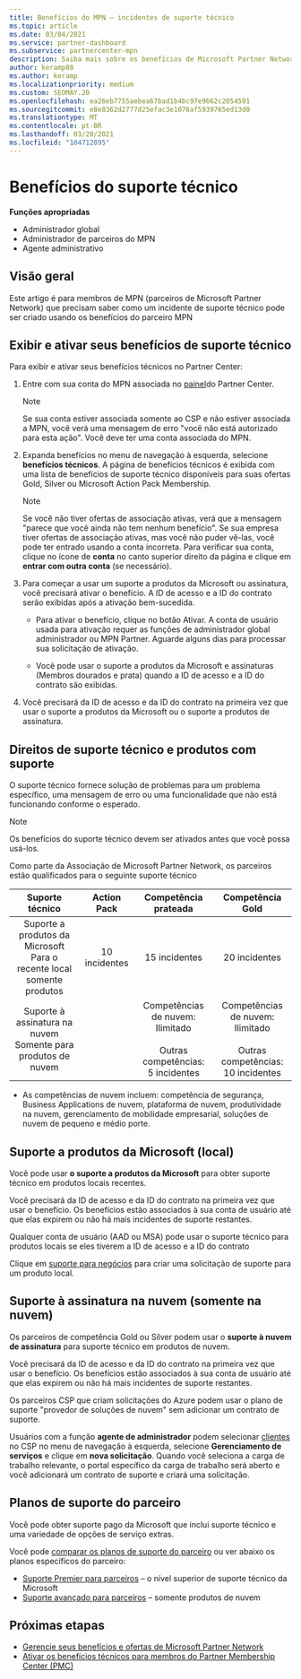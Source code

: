 ```yaml
---
title: Benefícios do MPN – incidentes de suporte técnico
ms.topic: article
ms.date: 03/04/2021
ms.service: partner-dashboard
ms.subservice: partnercenter-mpn
description: Saiba mais sobre os benefícios de Microsoft Partner Network (MPN) para incidentes de suporte técnico
author: keramp88
ms.author: keramp
ms.localizationpriority: medium
ms.custom: SEOMAY.20
ms.openlocfilehash: ea26eb7755aebea67bad1b4bc97e9662c2054591
ms.sourcegitcommit: e8e8362d2777d25efac3e1076af5939765ed13d0
ms.translationtype: MT
ms.contentlocale: pt-BR
ms.lasthandoff: 03/20/2021
ms.locfileid: "104712895"
---
```

# <a name="technical-support-benefits"></a>Benefícios do suporte técnico

**Funções apropriadas**
-   Administrador global 
-   Administrador de parceiros do MPN 
-   Agente administrativo 

## <a name="overview"></a>Visão geral

Este artigo é para membros de MPN (parceiros de Microsoft Partner Network) que precisam saber como um incidente de suporte técnico pode ser criado usando os benefícios do parceiro MPN

## <a name="view-and-activate-your-technical-support-benefits"></a>Exibir e ativar seus benefícios de suporte técnico 

Para exibir e ativar seus benefícios técnicos no Partner Center:

1. Entre com sua conta do MPN associada no [painel](https://partner.microsoft.com/dashboard)do Partner Center. 
    > [!NOTE]
    > Se sua conta estiver associada somente ao CSP e não estiver associada a MPN, você verá uma mensagem de erro "você não está autorizado para esta ação". Você deve ter uma conta associada do MPN.

2. Expanda benefícios no menu de navegação à esquerda, selecione **benefícios técnicos**. A página de benefícios técnicos é exibida com uma lista de benefícios de suporte técnico disponíveis para suas ofertas Gold, Silver ou Microsoft Action Pack Membership. 

    > [!NOTE]
    >Se você não tiver ofertas de associação ativas, verá que a mensagem "parece que você ainda não tem nenhum benefício". Se sua empresa tiver ofertas de associação ativas, mas você não puder vê-las, você pode ter entrado usando a conta incorreta. Para verificar sua conta, clique no ícone de **conta** no canto superior direito da página e clique em **entrar com outra conta** (se necessário).

3. Para começar a usar um suporte a produtos da Microsoft ou assinatura, você precisará ativar o benefício. A ID de acesso e a ID do contrato serão exibidas após a ativação bem-sucedida. 

    -   Para ativar o benefício, clique no botão Ativar. A conta de usuário usada para ativação requer as funções de administrador global administrador ou MPN Partner. Aguarde alguns dias para processar sua solicitação de ativação. 

    - Você pode usar o suporte a produtos da Microsoft e assinaturas (Membros dourados e prata) quando a ID de acesso e a ID do contrato são exibidas. 

 4. Você precisará da ID de acesso e da ID do contrato na primeira vez que usar o suporte a produtos da Microsoft ou o suporte a produtos de assinatura.  

## <a name="technical-support-entitlement-and-supported-products"></a>Direitos de suporte técnico e produtos com suporte

O suporte técnico fornece solução de problemas para um problema específico, uma mensagem de erro ou uma funcionalidade que não está funcionando conforme o esperado.

> [!NOTE]
> Os benefícios do suporte técnico devem ser ativados antes que você possa usá-los. 

Como parte da Associação de Microsoft Partner Network, os parceiros estão qualificados para o seguinte suporte técnico


| Suporte técnico |  Action Pack | Competência prateada | Competência Gold |
|:---:|:---:|:---:|:---:|
| Suporte a produtos da Microsoft<br>Para o recente local <br>somente produtos | 10 incidentes | 15 incidentes  | 20 incidentes |
| Suporte à assinatura na nuvem<br>Somente para produtos de nuvem |  | Competências de nuvem:<br>Ilimitado<br><br>Outras competências:<br>5 incidentes  | Competências de nuvem:<br>Ilimitado<br>          <br>Outras competências:<br>10 incidentes  |

* As competências de nuvem incluem: competência de segurança, Business Applications de nuvem, plataforma de nuvem, produtividade na nuvem, gerenciamento de mobilidade empresarial, soluções de nuvem de pequeno e médio porte.

## <a name="microsoft-product-support-on-premises"></a>Suporte a produtos da Microsoft (local)

Você pode usar  **o suporte a produtos da Microsoft** para obter suporte técnico em produtos locais recentes. 

Você precisará da ID de acesso e da ID do contrato na primeira vez que usar o benefício. Os benefícios estão associados à sua conta de usuário até que elas expirem ou não há mais incidentes de suporte restantes.

Qualquer conta de usuário (AAD ou MSA) pode usar o suporte técnico para produtos locais se eles tiverem a ID de acesso e a ID do contrato

Clique em [suporte para negócios](https://support.serviceshub.microsoft.com/supportforbusiness/create) para criar uma solicitação de suporte para um produto local.

## <a name="signature-cloud-support-cloud-only"></a>Suporte à assinatura na nuvem (somente na nuvem)

Os parceiros de competência Gold ou Silver podem usar o **suporte à nuvem de assinatura** para suporte técnico em produtos de nuvem. 

Você precisará da ID de acesso e da ID do contrato na primeira vez que usar o benefício. Os benefícios estão associados à sua conta de usuário até que elas expirem ou não há mais incidentes de suporte restantes.

Os parceiros CSP que criam solicitações do Azure podem usar o plano de suporte "provedor de soluções de nuvem" sem adicionar um contrato de suporte.

Usuários com a função **agente de administrador** podem selecionar [clientes](https://partner.microsoft.com/commerce/customers/list) no CSP no menu de navegação à esquerda, selecione **Gerenciamento de serviços** e clique em **nova solicitação**.  Quando você seleciona a carga de trabalho relevante, o portal específico da carga de trabalho será aberto e você adicionará um contrato de suporte e criará uma solicitação.

## <a name="partner-support-plans"></a>Planos de suporte do parceiro

Você pode obter suporte pago da Microsoft que inclui suporte técnico e uma variedade de opções de serviço extras. 

Você pode [comparar os planos de suporte do parceiro](https://partner.microsoft.com/support/partnersupport) ou ver abaixo os planos específicos do parceiro:

- [Suporte Premier para parceiros](https://partner.microsoft.com/support/microsoft-services-premier-support) – o nível superior de suporte técnico da Microsoft
- [Suporte avançado para parceiros](https://partner.microsoft.com/support/advanced-cloud-support) – somente produtos de nuvem


## <a name="next-steps"></a>Próximas etapas

- [Gerencie seus benefícios e ofertas de Microsoft Partner Network](manage-your-partner-network-benefits.md)
- [Ativar os benefícios técnicos para membros do Partner Membership Center (PMC)](partner-membership-center-tech-benefits-activate.md)
